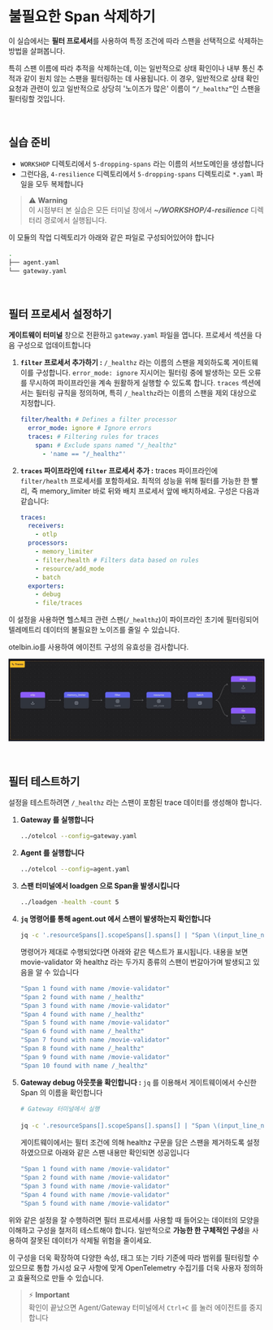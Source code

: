# 불필요한 Span 삭제하기

이 실습에서는 **필터 프로세서**를 사용하여 특정 조건에 따라 스팬을 선택적으로 삭제하는 방법을 살펴봅니다.

특히 스팬 이름에 따라 추적을 삭제하는데, 이는 일반적으로 상태 확인이나 내부 통신 추적과 같이 원치 않는 스팬을 필터링하는 데 사용됩니다. 이 경우, 일반적으로 상태 확인 요청과 관련이 있고 일반적으로 상당히 '노이즈가 많은' 이름이 `“/_healthz”`인 스팬을 필터링할 것입니다.

<br>

## 실습 준비

- `WORKSHOP` 디렉토리에서 `5-dropping-spans` 라는 이름의 서브도메인을 생성합니다
- 그런다음, `4-resilience` 디렉토리에서 `5-dropping-spans` 디렉토리로 `*.yaml` 파일을 모두 복제합니다

> ⚠️ **Warning** <br>
> 이 시점부터 본 실습은 모든 터미널 창에서 **_~/WORKSHOP/4-resilience_** 디렉터리 경로에서 실행됩니다.

이 모듈의 작업 디렉토리가 아래와 같은 파일로 구성되어있어야 합니다

```bash
.
├── agent.yaml
└── gateway.yaml
```

<br>

## 필터 프로세서 설정하기

**게이트웨이 터미널** 창으로 전환하고 `gateway.yaml` 파일을 엽니다. 프로세서 섹션을 다음 구성으로 업데이트합니다

1. **`filter` 프로세서 추가하기 :** `/_healthz` 라는 이름의 스팬을 제외하도록 게이트웨이를 구성합니다. `error_mode: ignore` 지시어는 필터링 중에 발생하는 모든 오류를 무시하여 파이프라인을 계속 원활하게 실행할 수 있도록 합니다. `traces` 섹션에서는 필터링 규칙을 정의하며, 특히 `/_healthz`라는 이름의 스팬을 제외 대상으로 지정합니다.

   ```yaml
   filter/health: # Defines a filter processor
     error_mode: ignore # Ignore errors
     traces: # Filtering rules for traces
       span: # Exclude spans named "/_healthz"
         - 'name == "/_healthz"'
   ```

2. **`traces` 파이프라인에 `filter` 프로세서 추가 :** traces 파이프라인에 `filter/health` 프로세서를 포함하세요. 최적의 성능을 위해 필터를 가능한 한 빨리, 즉 memory_limiter 바로 뒤와 배치 프로세서 앞에 배치하세요. 구성은 다음과 같습니다:

   ```yaml
   traces:
     receivers:
       - otlp
     processors:
       - memory_limiter
       - filter/health # Filters data based on rules
       - resource/add_mode
       - batch
     exporters:
       - debug
       - file/traces
   ```

이 설정을 사용하면 헬스체크 관련 스팬(`/_healthz`)이 파이프라인 초기에 필터링되어 텔레메트리 데이터의 불필요한 노이즈를 줄일 수 있습니다.

otelbin.io를 사용하여 에이전트 구성의 유효성을 검사합니다.

![](../../images/3-advancedConfig/3-5-dropping.jpg)

<br>

## 필터 테스트하기

설정을 테스트하려면 `/_healthz` 라는 스팬이 포함된 trace 데이터를 생성해야 합니다.

1. **Gateway 를 실행합니다**

   ```bash
   ../otelcol --config=gateway.yaml
   ```

2. **Agent 를 실행합니다**

   ```bash
   ../otelcol --config=agent.yaml
   ```

3. **스팬 터미널에서 loadgen 으로 Span을 발생시킵니다**

   ```bash
   ../loadgen -health -count 5
   ```

4. **`jq` 명령어를 통해 agent.out 에서 스팬이 발생하는지 확인합니다**
   ```bash
   jq -c '.resourceSpans[].scopeSpans[].spans[] | "Span \(input_line_number) found with name \(.name)"' ./agent.out
   ```
   명령어가 제대로 수행되었다면 아래와 같은 텍스트가 표시됩니다. 내용을 보면 movie-validator 와 healthz 라는 두가지 종류의 스팬이 번갈아가며 발생되고 있음을 알 수 있습니다
   ```bash
   "Span 1 found with name /movie-validator"
   "Span 2 found with name /_healthz"
   "Span 3 found with name /movie-validator"
   "Span 4 found with name /_healthz"
   "Span 5 found with name /movie-validator"
   "Span 6 found with name /_healthz"
   "Span 7 found with name /movie-validator"
   "Span 8 found with name /_healthz"
   "Span 9 found with name /movie-validator"
   "Span 10 found with name /_healthz"
   ```
5. **Gateway debug 아웃풋을 확인합니다 :** `jq` 를 이용해서 게이트웨이에서 수신한 Span 의 이름을 확인합니다

   ```bash
   # Gateway 터미널에서 실행

   jq -c '.resourceSpans[].scopeSpans[].spans[] | "Span \(input_line_number) found with name \(.name)"' ./gateway-traces.out
   ```

   게이트웨이에서는 필터 조건에 의해 healthz 구문을 담은 스팬을 제거하도록 설정하였으므로 아래와 같은 스팬 내용만 확인되면 성공입니다

   ```bash
   "Span 1 found with name /movie-validator"
   "Span 2 found with name /movie-validator"
   "Span 3 found with name /movie-validator"
   "Span 4 found with name /movie-validator"
   "Span 5 found with name /movie-validator"
   ```

위와 같은 설정을 잘 수행하려면 필터 프로세서를 사용할 때 들어오는 데이터의 모양을 이해하고 구성을 철저히 테스트해야 합니다. 일반적으로 **가능한 한 구체적인 구성**을 사용하여 잘못된 데이터가 삭제될 위험을 줄이세요.

이 구성을 더욱 확장하여 다양한 속성, 태그 또는 기타 기준에 따라 범위를 필터링할 수 있으므로 통합 가시성 요구 사항에 맞게 OpenTelemetry 수집기를 더욱 사용자 정의하고 효율적으로 만들 수 있습니다.

> ⚡ **Important** <br>
> 확인이 끝났으면 Agent/Gateway 터미널에서 `Ctrl+C` 를 눌러 에이전트를 중지합니다
